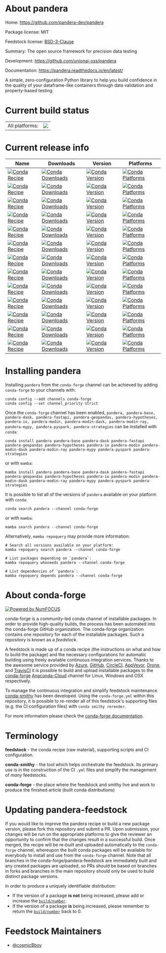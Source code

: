 About pandera
=============

Home: https://github.com/pandera-dev/pandera

Package license: MIT

Feedstock license: [BSD-3-Clause](https://github.com/conda-forge/pandera-feedstock/blob/main/LICENSE.txt)

Summary: The open source framework for precision data testing

Development: https://github.com/unionai-oss/pandera

Documentation: https://pandera.readthedocs.io/en/latest/

A simple, zero-configuration Python library to help you build
confidence in the quality of your dataframe-like containers through
data validation and property-based testing.


Current build status
====================


<table><tr><td>All platforms:</td>
    <td>
      <a href="https://dev.azure.com/conda-forge/feedstock-builds/_build/latest?definitionId=8407&branchName=main">
        <img src="https://dev.azure.com/conda-forge/feedstock-builds/_apis/build/status/pandera-feedstock?branchName=main">
      </a>
    </td>
  </tr>
</table>

Current release info
====================

| Name | Downloads | Version | Platforms |
| --- | --- | --- | --- |
| [![Conda Recipe](https://img.shields.io/badge/recipe-pandera-green.svg)](https://anaconda.org/conda-forge/pandera) | [![Conda Downloads](https://img.shields.io/conda/dn/conda-forge/pandera.svg)](https://anaconda.org/conda-forge/pandera) | [![Conda Version](https://img.shields.io/conda/vn/conda-forge/pandera.svg)](https://anaconda.org/conda-forge/pandera) | [![Conda Platforms](https://img.shields.io/conda/pn/conda-forge/pandera.svg)](https://anaconda.org/conda-forge/pandera) |
| [![Conda Recipe](https://img.shields.io/badge/recipe-pandera--base-green.svg)](https://anaconda.org/conda-forge/pandera-base) | [![Conda Downloads](https://img.shields.io/conda/dn/conda-forge/pandera-base.svg)](https://anaconda.org/conda-forge/pandera-base) | [![Conda Version](https://img.shields.io/conda/vn/conda-forge/pandera-base.svg)](https://anaconda.org/conda-forge/pandera-base) | [![Conda Platforms](https://img.shields.io/conda/pn/conda-forge/pandera-base.svg)](https://anaconda.org/conda-forge/pandera-base) |
| [![Conda Recipe](https://img.shields.io/badge/recipe-pandera--dask-green.svg)](https://anaconda.org/conda-forge/pandera-dask) | [![Conda Downloads](https://img.shields.io/conda/dn/conda-forge/pandera-dask.svg)](https://anaconda.org/conda-forge/pandera-dask) | [![Conda Version](https://img.shields.io/conda/vn/conda-forge/pandera-dask.svg)](https://anaconda.org/conda-forge/pandera-dask) | [![Conda Platforms](https://img.shields.io/conda/pn/conda-forge/pandera-dask.svg)](https://anaconda.org/conda-forge/pandera-dask) |
| [![Conda Recipe](https://img.shields.io/badge/recipe-pandera--fastapi-green.svg)](https://anaconda.org/conda-forge/pandera-fastapi) | [![Conda Downloads](https://img.shields.io/conda/dn/conda-forge/pandera-fastapi.svg)](https://anaconda.org/conda-forge/pandera-fastapi) | [![Conda Version](https://img.shields.io/conda/vn/conda-forge/pandera-fastapi.svg)](https://anaconda.org/conda-forge/pandera-fastapi) | [![Conda Platforms](https://img.shields.io/conda/pn/conda-forge/pandera-fastapi.svg)](https://anaconda.org/conda-forge/pandera-fastapi) |
| [![Conda Recipe](https://img.shields.io/badge/recipe-pandera--geopandas-green.svg)](https://anaconda.org/conda-forge/pandera-geopandas) | [![Conda Downloads](https://img.shields.io/conda/dn/conda-forge/pandera-geopandas.svg)](https://anaconda.org/conda-forge/pandera-geopandas) | [![Conda Version](https://img.shields.io/conda/vn/conda-forge/pandera-geopandas.svg)](https://anaconda.org/conda-forge/pandera-geopandas) | [![Conda Platforms](https://img.shields.io/conda/pn/conda-forge/pandera-geopandas.svg)](https://anaconda.org/conda-forge/pandera-geopandas) |
| [![Conda Recipe](https://img.shields.io/badge/recipe-pandera--hypotheses-green.svg)](https://anaconda.org/conda-forge/pandera-hypotheses) | [![Conda Downloads](https://img.shields.io/conda/dn/conda-forge/pandera-hypotheses.svg)](https://anaconda.org/conda-forge/pandera-hypotheses) | [![Conda Version](https://img.shields.io/conda/vn/conda-forge/pandera-hypotheses.svg)](https://anaconda.org/conda-forge/pandera-hypotheses) | [![Conda Platforms](https://img.shields.io/conda/pn/conda-forge/pandera-hypotheses.svg)](https://anaconda.org/conda-forge/pandera-hypotheses) |
| [![Conda Recipe](https://img.shields.io/badge/recipe-pandera--io-green.svg)](https://anaconda.org/conda-forge/pandera-io) | [![Conda Downloads](https://img.shields.io/conda/dn/conda-forge/pandera-io.svg)](https://anaconda.org/conda-forge/pandera-io) | [![Conda Version](https://img.shields.io/conda/vn/conda-forge/pandera-io.svg)](https://anaconda.org/conda-forge/pandera-io) | [![Conda Platforms](https://img.shields.io/conda/pn/conda-forge/pandera-io.svg)](https://anaconda.org/conda-forge/pandera-io) |
| [![Conda Recipe](https://img.shields.io/badge/recipe-pandera--modin-green.svg)](https://anaconda.org/conda-forge/pandera-modin) | [![Conda Downloads](https://img.shields.io/conda/dn/conda-forge/pandera-modin.svg)](https://anaconda.org/conda-forge/pandera-modin) | [![Conda Version](https://img.shields.io/conda/vn/conda-forge/pandera-modin.svg)](https://anaconda.org/conda-forge/pandera-modin) | [![Conda Platforms](https://img.shields.io/conda/pn/conda-forge/pandera-modin.svg)](https://anaconda.org/conda-forge/pandera-modin) |
| [![Conda Recipe](https://img.shields.io/badge/recipe-pandera--modin--dask-green.svg)](https://anaconda.org/conda-forge/pandera-modin-dask) | [![Conda Downloads](https://img.shields.io/conda/dn/conda-forge/pandera-modin-dask.svg)](https://anaconda.org/conda-forge/pandera-modin-dask) | [![Conda Version](https://img.shields.io/conda/vn/conda-forge/pandera-modin-dask.svg)](https://anaconda.org/conda-forge/pandera-modin-dask) | [![Conda Platforms](https://img.shields.io/conda/pn/conda-forge/pandera-modin-dask.svg)](https://anaconda.org/conda-forge/pandera-modin-dask) |
| [![Conda Recipe](https://img.shields.io/badge/recipe-pandera--modin--ray-green.svg)](https://anaconda.org/conda-forge/pandera-modin-ray) | [![Conda Downloads](https://img.shields.io/conda/dn/conda-forge/pandera-modin-ray.svg)](https://anaconda.org/conda-forge/pandera-modin-ray) | [![Conda Version](https://img.shields.io/conda/vn/conda-forge/pandera-modin-ray.svg)](https://anaconda.org/conda-forge/pandera-modin-ray) | [![Conda Platforms](https://img.shields.io/conda/pn/conda-forge/pandera-modin-ray.svg)](https://anaconda.org/conda-forge/pandera-modin-ray) |
| [![Conda Recipe](https://img.shields.io/badge/recipe-pandera--mypy-green.svg)](https://anaconda.org/conda-forge/pandera-mypy) | [![Conda Downloads](https://img.shields.io/conda/dn/conda-forge/pandera-mypy.svg)](https://anaconda.org/conda-forge/pandera-mypy) | [![Conda Version](https://img.shields.io/conda/vn/conda-forge/pandera-mypy.svg)](https://anaconda.org/conda-forge/pandera-mypy) | [![Conda Platforms](https://img.shields.io/conda/pn/conda-forge/pandera-mypy.svg)](https://anaconda.org/conda-forge/pandera-mypy) |
| [![Conda Recipe](https://img.shields.io/badge/recipe-pandera--pyspark-green.svg)](https://anaconda.org/conda-forge/pandera-pyspark) | [![Conda Downloads](https://img.shields.io/conda/dn/conda-forge/pandera-pyspark.svg)](https://anaconda.org/conda-forge/pandera-pyspark) | [![Conda Version](https://img.shields.io/conda/vn/conda-forge/pandera-pyspark.svg)](https://anaconda.org/conda-forge/pandera-pyspark) | [![Conda Platforms](https://img.shields.io/conda/pn/conda-forge/pandera-pyspark.svg)](https://anaconda.org/conda-forge/pandera-pyspark) |
| [![Conda Recipe](https://img.shields.io/badge/recipe-pandera--strategies-green.svg)](https://anaconda.org/conda-forge/pandera-strategies) | [![Conda Downloads](https://img.shields.io/conda/dn/conda-forge/pandera-strategies.svg)](https://anaconda.org/conda-forge/pandera-strategies) | [![Conda Version](https://img.shields.io/conda/vn/conda-forge/pandera-strategies.svg)](https://anaconda.org/conda-forge/pandera-strategies) | [![Conda Platforms](https://img.shields.io/conda/pn/conda-forge/pandera-strategies.svg)](https://anaconda.org/conda-forge/pandera-strategies) |

Installing pandera
==================

Installing `pandera` from the `conda-forge` channel can be achieved by adding `conda-forge` to your channels with:

```
conda config --add channels conda-forge
conda config --set channel_priority strict
```

Once the `conda-forge` channel has been enabled, `pandera, pandera-base, pandera-dask, pandera-fastapi, pandera-geopandas, pandera-hypotheses, pandera-io, pandera-modin, pandera-modin-dask, pandera-modin-ray, pandera-mypy, pandera-pyspark, pandera-strategies` can be installed with `conda`:

```
conda install pandera pandera-base pandera-dask pandera-fastapi pandera-geopandas pandera-hypotheses pandera-io pandera-modin pandera-modin-dask pandera-modin-ray pandera-mypy pandera-pyspark pandera-strategies
```

or with `mamba`:

```
mamba install pandera pandera-base pandera-dask pandera-fastapi pandera-geopandas pandera-hypotheses pandera-io pandera-modin pandera-modin-dask pandera-modin-ray pandera-mypy pandera-pyspark pandera-strategies
```

It is possible to list all of the versions of `pandera` available on your platform with `conda`:

```
conda search pandera --channel conda-forge
```

or with `mamba`:

```
mamba search pandera --channel conda-forge
```

Alternatively, `mamba repoquery` may provide more information:

```
# Search all versions available on your platform:
mamba repoquery search pandera --channel conda-forge

# List packages depending on `pandera`:
mamba repoquery whoneeds pandera --channel conda-forge

# List dependencies of `pandera`:
mamba repoquery depends pandera --channel conda-forge
```


About conda-forge
=================

[![Powered by
NumFOCUS](https://img.shields.io/badge/powered%20by-NumFOCUS-orange.svg?style=flat&colorA=E1523D&colorB=007D8A)](https://numfocus.org)

conda-forge is a community-led conda channel of installable packages.
In order to provide high-quality builds, the process has been automated into the
conda-forge GitHub organization. The conda-forge organization contains one repository
for each of the installable packages. Such a repository is known as a *feedstock*.

A feedstock is made up of a conda recipe (the instructions on what and how to build
the package) and the necessary configurations for automatic building using freely
available continuous integration services. Thanks to the awesome service provided by
[Azure](https://azure.microsoft.com/en-us/services/devops/), [GitHub](https://github.com/),
[CircleCI](https://circleci.com/), [AppVeyor](https://www.appveyor.com/),
[Drone](https://cloud.drone.io/welcome), and [TravisCI](https://travis-ci.com/)
it is possible to build and upload installable packages to the
[conda-forge](https://anaconda.org/conda-forge) [Anaconda-Cloud](https://anaconda.org/)
channel for Linux, Windows and OSX respectively.

To manage the continuous integration and simplify feedstock maintenance
[conda-smithy](https://github.com/conda-forge/conda-smithy) has been developed.
Using the ``conda-forge.yml`` within this repository, it is possible to re-render all of
this feedstock's supporting files (e.g. the CI configuration files) with ``conda smithy rerender``.

For more information please check the [conda-forge documentation](https://conda-forge.org/docs/).

Terminology
===========

**feedstock** - the conda recipe (raw material), supporting scripts and CI configuration.

**conda-smithy** - the tool which helps orchestrate the feedstock.
                   Its primary use is in the construction of the CI ``.yml`` files
                   and simplify the management of *many* feedstocks.

**conda-forge** - the place where the feedstock and smithy live and work to
                  produce the finished article (built conda distributions)


Updating pandera-feedstock
==========================

If you would like to improve the pandera recipe or build a new
package version, please fork this repository and submit a PR. Upon submission,
your changes will be run on the appropriate platforms to give the reviewer an
opportunity to confirm that the changes result in a successful build. Once
merged, the recipe will be re-built and uploaded automatically to the
`conda-forge` channel, whereupon the built conda packages will be available for
everybody to install and use from the `conda-forge` channel.
Note that all branches in the conda-forge/pandera-feedstock are
immediately built and any created packages are uploaded, so PRs should be based
on branches in forks and branches in the main repository should only be used to
build distinct package versions.

In order to produce a uniquely identifiable distribution:
 * If the version of a package **is not** being increased, please add or increase
   the [``build/number``](https://docs.conda.io/projects/conda-build/en/latest/resources/define-metadata.html#build-number-and-string).
 * If the version of a package **is** being increased, please remember to return
   the [``build/number``](https://docs.conda.io/projects/conda-build/en/latest/resources/define-metadata.html#build-number-and-string)
   back to 0.

Feedstock Maintainers
=====================

* [@cosmicBboy](https://github.com/cosmicBboy/)

